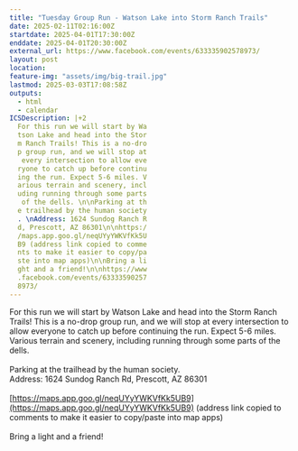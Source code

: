 ```yaml
---
title: "Tuesday Group Run - Watson Lake into Storm Ranch Trails"
date: 2025-02-11T02:16:00Z
startdate: 2025-04-01T17:30:00Z
enddate: 2025-04-01T20:30:00Z
external_url: https://www.facebook.com/events/633335902578973/
layout: post
location: 
feature-img: "assets/img/big-trail.jpg"
lastmod: 2025-03-03T17:08:58Z
outputs:
  - html
  - calendar
ICSDescription: |+2
  For this run we will start by Wa  tson Lake and head into the Stor  m Ranch Trails! This is a no-dro  p group run, and we will stop at   every intersection to allow eve  ryone to catch up before continu  ing the run. Expect 5-6 miles. V  arious terrain and scenery, incl  uding running through some parts   of the dells. \n\nParking at th  e trailhead by the human society  . \nAddress: 1624 Sundog Ranch R  d, Prescott, AZ 86301\n\nhttps:/  /maps.app.goo.gl/neqUYyYWKVfKk5U  B9 (address link copied to comme  nts to make it easier to copy/pa  ste into map apps)\n\nBring a li  ght and a friend!\n\nhttps://www  .facebook.com/events/63333590257  8973/
---
```


For this run we will start by Watson Lake and head into the Storm Ranch Trails! This is a no-drop group run, and we will stop at every intersection to allow everyone to catch up before continuing the run. Expect 5-6 miles. Various terrain and scenery, including running through some parts of the dells. <br>
  <br>
  Parking at the trailhead by the human society. <br>
  Address&#58; 1624 Sundog Ranch Rd, Prescott, AZ 86301<br>
  <br>
  [https://maps.app.goo.gl/neqUYyYWKVfKk5UB9](https://maps.app.goo.gl/neqUYyYWKVfKk5UB9) (address link copied to comments to make it easier to copy/paste into map apps)<br>
  <br>
  Bring a light and a friend!<br>
  <br>
  

